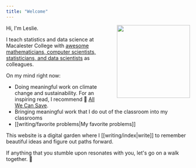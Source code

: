 ```yaml
---
title: "Welcome"
---
```

<style>
.content-meta { display: none;}
.backlinks { display: none;}
</style>

<img src="images/portrait.png" style="width: 200px; float: right; padding: 0px 0px 20px 40px">

Hi, I'm Leslie.

I teach statistics and data science at Macalester College with [awesome mathematicians, computer scientists, statisticians, and data scientists](https://www.macalester.edu/mscs/) as colleagues.

On my mind right now:

- Doing meaningful work on climate change and sustainability. For an inspiring read, I recommend 📖 [All We Can Save](https://www.allwecansave.earth/anthology).
- Bringing meaningful work that I do out of the classroom into my classrooms
- [[writing/favorite problems|My favorite problems]]

This website is a digital garden where I [[writing/index|write]] to remember beautiful ideas and figure out paths forward.

If anything that you stumble upon resonates with you, let's go on a walk together. 🌈

